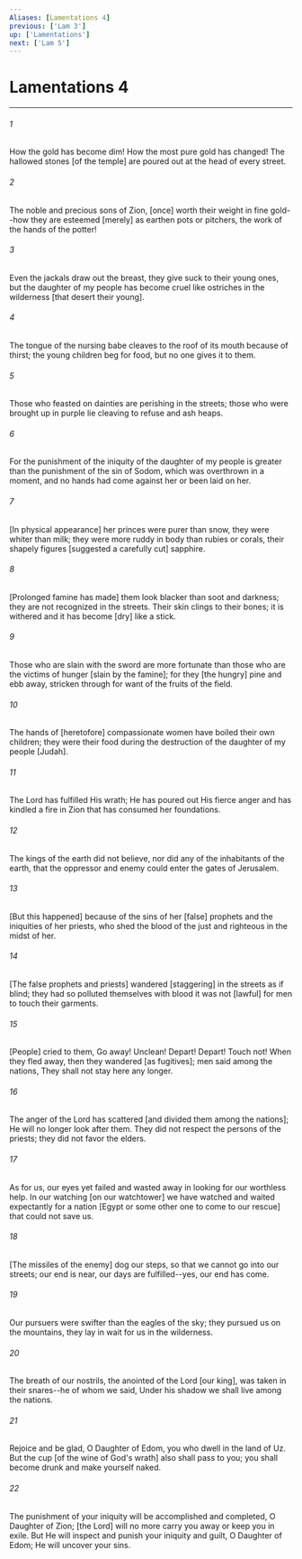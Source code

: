 ```yaml
---
Aliases: [Lamentations 4]
previous: ['Lam 3']
up: ['Lamentations']
next: ['Lam 5']
---
```

# Lamentations 4

***














###### 1 






How the gold has become dim! How the most pure gold has changed! The hallowed stones [of the temple] are poured out at the head of every street. 













###### 2 






The noble and precious sons of Zion, [once] worth their weight in fine gold--how they are esteemed [merely] as earthen pots or pitchers, the work of the hands of the potter! 













###### 3 






Even the jackals draw out the breast, they give suck to their young ones, but the daughter of my people has become cruel like ostriches in the wilderness [that desert their young]. 













###### 4 






The tongue of the nursing babe cleaves to the roof of its mouth because of thirst; the young children beg for food, but no one gives it to them. 













###### 5 






Those who feasted on dainties are perishing in the streets; those who were brought up in purple lie cleaving to refuse and ash heaps. 













###### 6 






For the punishment of the iniquity of the daughter of my people is greater than the punishment of the sin of Sodom, which was overthrown in a moment, and no hands had come against her or been laid on her. 













###### 7 






[In physical appearance] her princes were purer than snow, they were whiter than milk; they were more ruddy in body than rubies or corals, their shapely figures [suggested a carefully cut] sapphire. 













###### 8 






[Prolonged famine has made] them look blacker than soot and darkness; they are not recognized in the streets. Their skin clings to their bones; it is withered and it has become [dry] like a stick. 













###### 9 






Those who are slain with the sword are more fortunate than those who are the victims of hunger [slain by the famine]; for they [the hungry] pine and ebb away, stricken through for want of the fruits of the field. 













###### 10 






The hands of [heretofore] compassionate women have boiled their own children; they were their food during the destruction of the daughter of my people [Judah]. 













###### 11 






The Lord has fulfilled His wrath; He has poured out His fierce anger and has kindled a fire in Zion that has consumed her foundations. 













###### 12 






The kings of the earth did not believe, nor did any of the inhabitants of the earth, that the oppressor and enemy could enter the gates of Jerusalem. 













###### 13 






[But this happened] because of the sins of her [false] prophets and the iniquities of her priests, who shed the blood of the just and righteous in the midst of her. 













###### 14 






[The false prophets and priests] wandered [staggering] in the streets as if blind; they had so polluted themselves with blood it was not [lawful] for men to touch their garments. 













###### 15 






[People] cried to them, Go away! Unclean! Depart! Depart! Touch not! When they fled away, then they wandered [as fugitives]; men said among the nations, They shall not stay here any longer. 













###### 16 






The anger of the Lord has scattered [and divided them among the nations]; He will no longer look after them. They did not respect the persons of the priests; they did not favor the elders. 













###### 17 






As for us, our eyes yet failed and wasted away in looking for our worthless help. In our watching [on our watchtower] we have watched and waited expectantly for a nation [Egypt or some other one to come to our rescue] that could not save us. 













###### 18 






[The missiles of the enemy] dog our steps, so that we cannot go into our streets; our end is near, our days are fulfilled--yes, our end has come. 













###### 19 






Our pursuers were swifter than the eagles of the sky; they pursued us on the mountains, they lay in wait for us in the wilderness. 













###### 20 






The breath of our nostrils, the anointed of the Lord [our king], was taken in their snares--he of whom we said, Under his shadow we shall live among the nations. 













###### 21 






Rejoice and be glad, O Daughter of Edom, you who dwell in the land of Uz. But the cup [of the wine of God's wrath] also shall pass to you; you shall become drunk and make yourself naked. 













###### 22 






The punishment of your iniquity will be accomplished and completed, O Daughter of Zion; [the Lord] will no more carry you away or keep you in exile. But He will inspect and punish your iniquity and guilt, O Daughter of Edom; He will uncover your sins.
